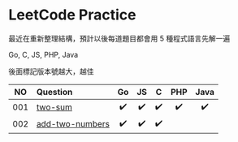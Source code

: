 # LeetCode Practice

最近在重新整理結構，預計以後每道題目都會用 5 種程式語言先解一遍

Go, C, JS, PHP, Java

後面標記版本號越大，越佳


|NO  | Question       | Go   | JS   | C    | PHP | Java |
|:--:| :--------------| :--: | :--: | :--: | :--:| :--: |
|001 | [two-sum](/two-sum) |:heavy_check_mark: | :heavy_check_mark: | :heavy_check_mark: | :heavy_check_mark: | :heavy_check_mark: |
|002 | [add-two-numbers](/add-two-numbers)|:heavy_check_mark: | :heavy_check_mark: | :heavy_check_mark: | |
